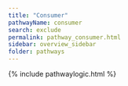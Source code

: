 ```yaml
---
title: "Consumer"
pathwayName: consumer
search: exclude
permalink: pathway_consumer.html
sidebar: overview_sidebar
folder: pathways
---
```

{% include pathwaylogic.html %}


